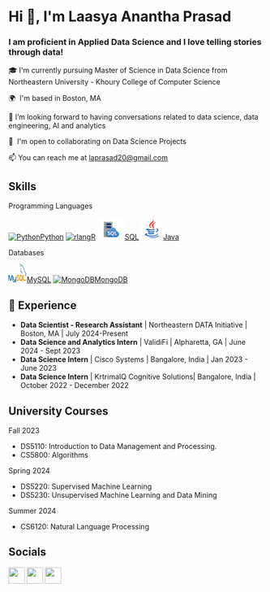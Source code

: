 #                    Hi 👋, I'm Laasya Anantha Prasad

### I am proficient in Applied Data Science and I love telling stories through data!

🎓 I'm currently pursuing Master of Science in Data Science from Northeastern University - Khoury College of Computer Science

🌍  I'm based in Boston, MA

🌱 I’m looking forward to having conversations related to data science, data engineering, AI and analytics

🤝  I'm open to collaborating on Data Science Projects

📫 You can reach me at [laprasad20@gmail.com](mailto:laprasad20@gmail.com)

## Skills

Programming Languages
<p align="left">
<a href="https://www.python.org/" target="_blank" rel="noreferrer"><img src="https://raw.githubusercontent.com/danielcranney/readme-generator/main/public/icons/skills/python-colored.svg" width="36" height="36" alt="Python" />Python</a>
<a href="https://www.r-project.org/" target="_blank" rel="noreferrer"><img src="https://raw.githubusercontent.com/danielcranney/readme-generator/main/public/icons/skills/rlang-colored.svg" width="36" height="36" alt="rlang" />R</a>
<a href="" target="_blank" rel="noreferrer"><img src="https://raw.githubusercontent.com/krakshak/krakshak/main/icons/Azure SQL Managed Instance.svg" width="54" height="40" alt="SQL" />SQL</a>
<a href="https://www.java.com/en/" target="_blank" rel="noreferrer"><img src="https://raw.githubusercontent.com/krakshak/krakshak/main/icons/icons8-java.svg" width="44" height="44" alt="Java" />Java</a>
</p>

Databases
<p align="left">
<a href="https://www.mysql.com" target="_blank" rel="noreferrer"><img src="https://raw.githubusercontent.com/krakshak/krakshak/main/icons/mysql-official.svg" width="36" height="36" alt="MySQL" />MySQL</a>
<a href="https://www.mongodb.com/" target="_blank" rel="noreferrer"><img src="https://raw.githubusercontent.com/danielcranney/readme-generator/main/public/icons/skills/mongodb-colored.svg" width="36" height="36" alt="MongoDB" />MongoDB</a>
</p>

## 💼 Experience
- **Data Scientist - Research Assistant** | Northeastern DATA Initiative | Boston, MA | July 2024-Present
- **Data Science and Analytics Intern** | ValidiFi | Alpharetta, GA | June 2024 - Sept 2023
- **Data Science Intern** | Cisco Systems | Bangalore, India | Jan 2023 - June 2023
- **Data Science Intern** | KrtrimaIQ Cognitive Solutions| Bangalore, India | October 2022 - December 2022

## University Courses

Fall 2023
* DS5110: Introduction to Data Management and Processing.
* CS5800: Algorithms
  
Spring 2024
* DS5220: Supervised Machine Learning
* DS5230: Unsupervised Machine Learning and Data Mining
  
Summer 2024
* CS6120: Natural Language Processing 


## Socials

<p align="left"> 
<a href="https://www.linkedin.com/in/laasyaaprasad" target="_blank" rel="noreferrer"><img src="https://raw.githubusercontent.com/danielcranney/readme-generator/main/public/icons/socials/linkedin.svg" width="32" height="32" /></a>
<a href="https://www.github.com/laasyaaprasad" target="_blank" rel="noreferrer"><img src="https://raw.githubusercontent.com/danielcranney/readme-generator/main/public/icons/socials/github.svg" width="32" height="32" /></a> 
<a href="http://www.instagram.com/laasyaaprasad" target="_blank" rel="noreferrer"><img src="https://raw.githubusercontent.com/danielcranney/readme-generator/main/public/icons/socials/instagram.svg" width="32" height="32" /></a></p>






